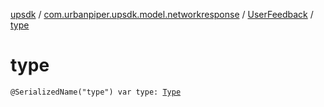 [upsdk](../../index.md) / [com.urbanpiper.upsdk.model.networkresponse](../index.md) / [UserFeedback](index.md) / [type](./type.md)

# type

`@SerializedName("type") var type: `[`Type`](-type/index.md)